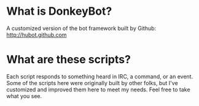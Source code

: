 # What is DonkeyBot?

A customized version of the bot framework built by Github: http://hubot.github.com

# What are these scripts?

Each script responds to something heard in IRC, a command, or an event. Some of the scripts here were originally
built by other folks, but I've customized and improved them here to meet my needs. Feel free to take what you see.
